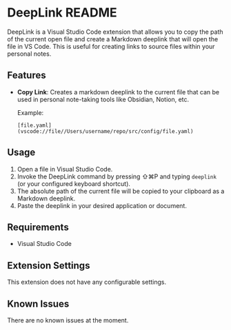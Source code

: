 # DeepLink README

DeepLink is a Visual Studio Code extension that allows you to copy the path of the current open file and create a Markdown deeplink that will open the file in VS Code. This is useful for creating links to source files within your personal notes.

## Features

- **Copy Link**: Creates a markdown deeplink to the current file that can be used in personal note-taking tools like Obsidian, Notion, etc.

  Example:
  
  `[file.yaml](vscode://file//Users/username/repo/src/config/file.yaml)`
  
## Usage

1. Open a file in Visual Studio Code.
2. Invoke the DeepLink command by pressing ⇧⌘P and typing `deeplink` (or your configured keyboard shortcut).
3. The absolute path of the current file will be copied to your clipboard as a Markdown deeplink.
4. Paste the deeplink in your desired application or document.

## Requirements

- Visual Studio Code

## Extension Settings

This extension does not have any configurable settings.

## Known Issues

There are no known issues at the moment.
